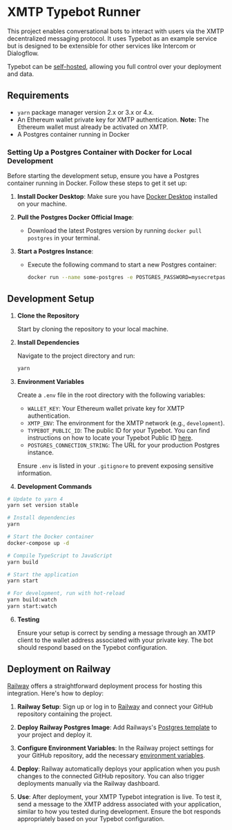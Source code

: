 # XMTP Typebot Runner

This project enables conversational bots to interact with users via the XMTP decentralized messaging protocol. It uses Typebot as an example service but is designed to be extensible for other services like Intercom or Dialogflow.

Typebot can be [self-hosted](https://docs.typebot.io/self-hosting/get-started), allowing you full control over your deployment and data.

## Requirements

- `yarn` package manager version 2.x or 3.x or 4.x.
- An Ethereum wallet private key for XMTP authentication. **Note:** The Ethereum wallet must already be activated on XMTP.
- A Postgres container running in Docker

### Setting Up a Postgres Container with Docker for Local Development

Before starting the development setup, ensure you have a Postgres container running in Docker. Follow these steps to get it set up:

1. **Install Docker Desktop**: Make sure you have [Docker Desktop](https://docs.docker.com/desktop/) installed on your machine.

2. **Pull the Postgres Docker Official Image**:
   - Download the latest Postgres version by running `docker pull postgres` in your terminal.

3. **Start a Postgres Instance**:
   - Execute the following command to start a new Postgres container:
     ```bash
     docker run --name some-postgres -e POSTGRES_PASSWORD=mysecretpassword -d postgres
     ```

## Development Setup

1. **Clone the Repository**

   Start by cloning the repository to your local machine.

2. **Install Dependencies**

   Navigate to the project directory and run:
   ```bash
   yarn
   ```

3. **Environment Variables**

   Create a `.env` file in the root directory with the following variables:
   - `WALLET_KEY`: Your Ethereum wallet private key for XMTP authentication.
   - `XMTP_ENV`: The environment for the XMTP network (e.g., `development`).
   - `TYPEBOT_PUBLIC_ID`: The public ID for your Typebot. You can find instructions on how to locate your Typebot Public ID [here](https://docs.typebot.io/api-reference/how-to).
   - `POSTGRES_CONNECTION_STRING`: The URL for your production Postgres instance.

   Ensure `.env` is listed in your `.gitignore` to prevent exposing sensitive information.

4. **Development Commands**
```bash
# Update to yarn 4
yarn set version stable

# Install dependencies
yarn

# Start the Docker container
docker-compose up -d

# Compile TypeScript to JavaScript
yarn build

# Start the application
yarn start

# For development, run with hot-reload
yarn build:watch
yarn start:watch
```

6. **Testing**

   Ensure your setup is correct by sending a message through an XMTP client to the wallet address associated with your private key. The bot should respond based on the Typebot configuration.

## Deployment on Railway

[Railway](https://railway.app/) offers a straightforward deployment process for hosting this integration. Here's how to deploy:

1. **Railway Setup**: Sign up or log in to [Railway](https://railway.app/) and connect your GitHub repository containing the project.

2. **Deploy Railway Postgres Image**: Add Railways's [Postgres template](https://github.com/railwayapp-templates/postgres-ssl/pkgs/container/postgres-ssl) to your project and deploy it.

3. **Configure Environment Variables**: In the Railway project settings for your GitHub repository, add the necessary [environment variables](#environment-variables).

4. **Deploy**: Railway automatically deploys your application when you push changes to the connected GitHub repository. You can also trigger deployments manually via the Railway dashboard.

5. **Use**: After deployment, your XMTP Typebot integration is live. To test it, send a message to the XMTP address associated with your application, similar to how you tested during development. Ensure the bot responds appropriately based on your Typebot configuration.

